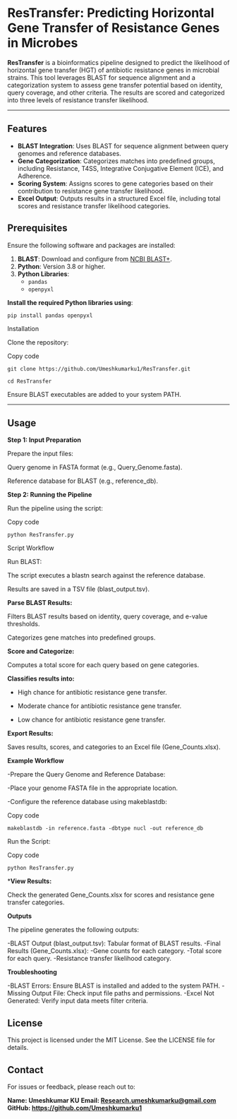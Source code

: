 # ResTransfer: Predicting Horizontal Gene Transfer of Resistance Genes in Microbes

**ResTransfer** is a bioinformatics pipeline designed to predict the likelihood of horizontal gene transfer (HGT) of antibiotic resistance genes in microbial strains. This tool leverages BLAST for sequence alignment and a categorization system to assess gene transfer potential based on identity, query coverage, and other criteria. The results are scored and categorized into three levels of resistance transfer likelihood.

---

## Features

- **BLAST Integration**: Uses BLAST for sequence alignment between query genomes and reference databases.
- **Gene Categorization**: Categorizes matches into predefined groups, including Resistance, T4SS, Integrative Conjugative Element (ICE), and Adherence.
- **Scoring System**: Assigns scores to gene categories based on their contribution to resistance gene transfer likelihood.
- **Excel Output**: Outputs results in a structured Excel file, including total scores and resistance transfer likelihood categories.



## Prerequisites

Ensure the following software and packages are installed:

1. **BLAST**: Download and configure from [NCBI BLAST+](https://ftp.ncbi.nlm.nih.gov/blast/executables/blast+/LATEST/).
2. **Python**: Version 3.8 or higher.
3. **Python Libraries**:
   - `pandas`
   - `openpyxl`


**Install the required Python libraries using**:


`pip install pandas openpyxl`


Installation

Clone the repository:


Copy code

`git clone https://github.com/Umeshkumarku1/ResTransfer.git`


`cd ResTransfer`


Ensure BLAST executables are added to your system PATH.

---


## Usage

**Step 1: Input Preparation**

Prepare the input files:

Query genome in FASTA format (e.g., Query_Genome.fasta).

Reference database for BLAST (e.g., reference_db).


**Step 2: Running the Pipeline**

Run the pipeline using the script:


Copy code

`python ResTransfer.py`


Script Workflow

Run BLAST:

The script executes a blastn search against the reference database.

Results are saved in a TSV file (blast_output.tsv).


**Parse BLAST Results:**

Filters BLAST results based on identity, query coverage, and e-value thresholds.

Categorizes gene matches into predefined groups.


**Score and Categorize:**

Computes a total score for each query based on gene categories.


**Classifies results into:**

 - High chance for antibiotic resistance gene transfer.

 - Moderate chance for antibiotic resistance gene transfer.

 - Low chance for antibiotic resistance gene transfer.


**Export Results:**

Saves results, scores, and categories to an Excel file (Gene_Counts.xlsx).


**Example Workflow**

-Prepare the Query Genome and Reference Database:

-Place your genome FASTA file in the appropriate location.

-Configure the reference database using makeblastdb:


Copy code

`makeblastdb -in reference.fasta -dbtype nucl -out reference_db`

Run the Script:


Copy code

`python ResTransfer.py`

***View Results:**


Check the generated Gene_Counts.xlsx for scores and resistance gene transfer categories.


**Outputs**

The pipeline generates the following outputs:

-BLAST Output (blast_output.tsv): Tabular format of BLAST results.
-Final Results (Gene_Counts.xlsx):
-Gene counts for each category.
-Total score for each query.
-Resistance transfer likelihood category.


**Troubleshooting**

-BLAST Errors: Ensure BLAST is installed and added to the system PATH.
-Missing Output File: Check input file paths and permissions.
-Excel Not Generated: Verify input data meets filter criteria.


## License
This project is licensed under the MIT License. See the LICENSE file for details.


## Contact
For issues or feedback, please reach out to:

**Name: Umeshkumar KU**
**Email: Research.umeshkumarku@gmail.com**
**GitHub: https://github.com/Umeshkumarku1**
